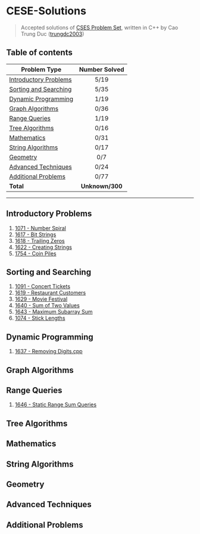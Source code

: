# CESE-Solutions
> Accepted solutions of [CSES Problem Set](https://cses.fi/problemset/), written in C++ by Cao Trung Duc ([trungdc2003](https://cses.fi/user/105392))

## Table of contents
|                  Problem Type                   | Number Solved |
|-------------------------------------------------|:-------------:|
| [Introductory Problems](#Introductory-Problems) |      5/19     |
| [Sorting and Searching](#Sorting-and-Searching) |      5/35     |
| [Dynamic Programming](#Dynamic-Programming)     |      1/19     |
| [Graph Algorithms](#Graph-Algorithms)           |      0/36     |
| [Range Queries](#Range-Queries)                 |      1/19     |
| [Tree Algorithms](#Tree-Algorithms)             |      0/16     |
| [Mathematics](#Mathematic)                      |      0/31     |
| [String Algorithms](#String-Algorithms)         |      0/17     |
| [Geometry](#Geometry)                           |      0/7      |
| [Advanced Techniques](#Advanced-Techniques)     |      0/24     |
| [Additional Problems](#Additional-Problems)     |      0/77     |
| **Total**                                       |**Unknown/300**|

--------------------------------------------------------------------

## Introductory Problems
1. [1071 - Number Spiral](source/1071%20-%20Number%20Spiral.cpp)
2. [1617 - Bit Strings](source/1617%20-%20Bit%20Strings.cpp)
3. [1618 - Trailing Zeros](source/1618%20-%20Trailing%20Zeros.cpp)
4. [1622 - Creating Strings](source/1622%20-%20Creating%20Strings.cpp)
5. [1754 - Coin Piles](source/1754%20-%20Coin%20Piles.cpp)

## Sorting and Searching
1. [1091 - Concert Tickets](source/1091%20-%20Concert%20Tickets.cpp)
2. [1619 - Restaurant Customers](source/1619%20-%20Restaurant%20Customers.cpp)
3. [1629 - Movie Festival](source/1629%20-%20Movie%20Festival.cpp)
4. [1640 - Sum of Two Values](source/1640%20-%20Sum%20of%20Two%20Values.cpp)
5. [1643 - Maximum Subarray Sum](source/1643%20-%20Maximum%20Subarray%20Sum.cpp)
6. [1074 - Stick Lengths](source/1074%20-%20Stick%20Lengths.cpp)

## Dynamic Programming
1. [1637 - Removing Digits.cpp](source/1637%20-%20Removing%20Digits.cpp)

## Graph Algorithms

## Range Queries
1. [1646 - Static Range Sum Queries](source/1646%20-%20Static%20Range%20Sum%20Queries.cpp)

## Tree Algorithms

## Mathematics

## String Algorithms

## Geometry

## Advanced Techniques

## Additional Problems
